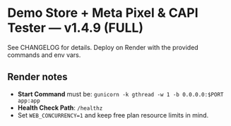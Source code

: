 # Demo Store + Meta Pixel & CAPI Tester — v1.4.9 (FULL)

See CHANGELOG for details. Deploy on Render with the provided commands and env vars.


## Render notes
- **Start Command** must be: `gunicorn -k gthread -w 1 -b 0.0.0.0:$PORT app:app`
- **Health Check Path**: `/healthz`
- Set `WEB_CONCURRENCY=1` and keep free plan resource limits in mind.
